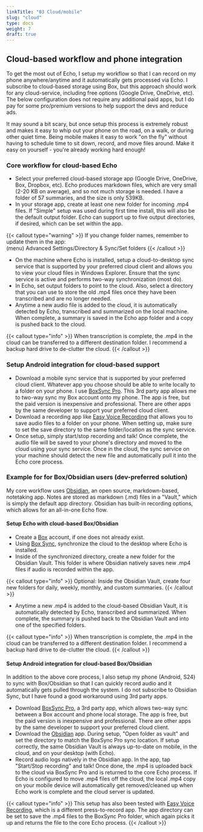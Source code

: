 ```yaml
---
linkTitle: "03 Cloud/mobile"
slug: "cloud"
type: docs
weight: 7
draft: true
---
```

## Cloud-based workflow and phone integration
To get the most out of Echo, I setup my workflow so that I can record on my phone anywhere/anytime and it automatically gets processed via Echo. I subscribe to cloud-based storage using Box, but this approach should work for any cloud-service, including free options (Google Drive, OneDrive, etc). The below configuration does not require any additional paid apps, but I do pay for some pro/premium versions to help support the devs and reduce ads.

It may sound a bit scary, but once setup this process is extremely robust and makes it easy to whip out your phone on the road, on a walk, or during other quiet time. Being mobile makes it easy to work "on the fly" without having to schedule time to sit down, record, and move files around. Make it easy on yourself - you're already working hard enough!

### Core workflow for cloud-based Echo
- Select your preferred cloud-based storage app (Google Drive, OneDrive, Box, Dropbox, etc). Echo produces markdown files, which are very small (2-20 KB on average), and so not much storage is needed. I have a folder of 57 summaries, and the size is only 539KB.
- In your storage app, create at least one new folder for incoming .mp4 files. If "Simple" setup was used during first time install, this will also be the default output folder. Echo can support up to five output directories, if desired, which can be set within the app.

{{< callout type="warning" >}}
If you change folder names, remember to update them in the app:  
(menu) Advanced Settings/Directory & Sync/Set folders
{{< /callout >}}
- On the machine where Echo is installed, setup a cloud-to-desktop sync service that is supported by your preferred cloud client and allows you to view your cloud files in Windows Explorer. Ensure that the sync service is active and performs two-way synchronization (most do).
- In Echo, set output folders to point to the cloud. Also, select a directory that you can use to store the old .mp4 files once they have been transcribed and are no longer needed.
- Anytime a new audio file is added to the cloud, it is automatically detected by Echo, transcribed and summarized on the local machine. When complete, a summary is saved in the Echo app folder and a copy is pushed back to the cloud.

{{< callout type="info" >}}
When transcription is complete, the .mp4 in the cloud can be transferred to a different destination folder. I recommend a backup hard drive to de-clutter the cloud.
{{< /callout >}}

### Setup Android integration for cloud-based support
- Download a mobile sync service that is supported by your preferred cloud client. Whatever app you choose should be able to write locally to a folder on your phone. I use [BoxSync Pro](https://play.google.com/store/apps/details?id=com.ttxapps.boxsync&hl=en&pli=1). This 3rd party app allows me to two-way sync my Box account onto my phone. The app is free, but the paid version is inexpensive and professional. There are other apps by the same developer to support your preferred cloud client.
- Download a recording app like [Easy Voice Recording](https://play.google.com/store/apps/details?id=com.coffeebeanventures.easyvoicerecorder&hl=en_US) that allows you to save audio files to a folder on your phone. When setting up, make sure to set the save directory to the same folder/location as the sync service.
- Once setup, simply start/stop recording and talk! Once complete, the audio file will be saved to your phone's directory and moved to the cloud using your sync service. Once in the cloud, the sync service on your machine should detect the new file and automatically pull it into the Echo core process.

### Example for for Box/Obsidian users (dev-preferred solution)
My core workflow uses [Obsidian](https://obsidian.md/download), an open source, markdown-based, notetaking app. Notes are stored as markdown (.md) files in a "Vault," which is simply the default app directory. Obsidian has built-in recording options, which allows for an all-in-one Echo flow.
#### Setup Echo with cloud-based Box/Obsidian
- Create a [Box](https://www.box.com/home) account, if one does not already exist.
- Using [Box Sync](https://support.box.com/hc/en-us/articles/360043697194-Installing-Box-Sync), synchronize the cloud to the desktop where Echo is installed.
- Inside of the synchronized directory, create a new folder for the Obsidian Vault. This folder is where Obsidian natively saves new .mp4 files if audio is recorded within the app.

{{< callout type="info" >}}
Optional: Inside the Obsidian Vault, create four new folders for daily, weekly, monthly, and custom summaries. 
{{< /callout >}}
- Anytime a new .mp4 is added to the cloud-based Obsidian Vault, it is automatically detected by Echo, transcribed and summarized. When complete, the summary is pushed back to the Obsidian Vault and into one of the specified folders.

{{< callout type="info" >}}
When transcription is complete, the .mp4 in the cloud can be transferred to a different destination folder. I recommend a backup hard drive to de-clutter the cloud.
{{< /callout >}}

#### Setup Android integration for cloud-based Box/Obsidian
In addition to the above core process, I also setup my phone (Android, S24) to sync with Box/Obsidian so that I can quickly record audio and it automatically gets pulled through the system. I do not subscribe to Obsidian Sync, but I have found a good workaround using 3rd party apps.
- Download [BoxSync Pro](https://play.google.com/store/apps/details?id=com.ttxapps.boxsync&hl=en&pli=1), a 3rd party app, which allows two-way sync between a Box account and phone local storage. The app is free, but the paid version is inexpensive and professional. There are other apps by the same developer to support your preferred cloud client.
- Download the [Obsidian](https://play.google.com/store/apps/details?id=md.obsidian&hl=en) app. During setup, "Open folder as vault" and set the directory to match the BoxSync Pro sync location. If setup correctly, the same Obsidian Vault is always up-to-date on mobile, in the cloud, and on your desktop (with Echo).
- Record audio logs natively in the Obsidian app. In the app, tap "Start/Stop recording" and talk! Once done, the .mp4 is uploaded back to the cloud via BoxSync Pro and is returned to the core Echo process. If Echo is configured to move .mp4 files off the cloud, the local .mp4 copy on your mobile device will automatically get removed/cleaned up when Echo work is complete and the cloud server is updated.

{{< callout type="info" >}}
This setup has also been tested with [Easy Voice Recording](https://play.google.com/store/apps/details?id=com.coffeebeanventures.easyvoicerecorder&hl=en_US), which is a different press-to-record app. The app directory can be set to save the .mp4 files to the BoxSync Pro folder, which again picks it up and returns the file to the core Echo process.
{{< /callout >}}